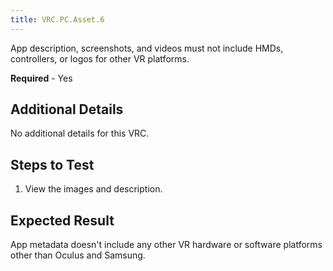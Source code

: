 ```yaml
---
title: VRC.PC.Asset.6
---
```


App description, screenshots, and videos must not include HMDs, controllers, or logos for other VR platforms.

**Required** - Yes

## Additional Details

No additional details for this VRC.

## Steps to Test

1. View the images and description.


## Expected Result

App metadata doesn't include any other VR hardware or software platforms other than Oculus and Samsung.
